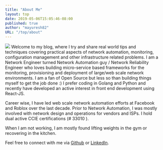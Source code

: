 ```yaml
---
title: "About Me"
layout: top
date: 2019-05-06T15:05:46-08:00
published: true
author: "mayuresh82"
URL: "/top/about"
---
```


![](/img/avatar.jpg)  Welcome to my blog, where I try and share real world tips and techniques covering practical aspects of network automation, monitoring, configuration management and other infrastructure related problems. I am a Network Engineer turned Network Automation guy / Network Reliability Engineer who loves building micro-service based frameworks for the monitoring, provisioning and deployment of large/web scale network environments. I am a fan of Open Source but less so than building things myself to get the job done :) I prefer coding in Golang and Python and recently have developed an active interest in front end development using React-JS. 

Career wise, I have led web scale network automation efforts at Facebook and Roblox over the last decade. Prior to Network Automation, I was mostly involved with network design and operations for vendors and ISPs. I hold dual active CCIE certifications (# 33010 ).

When I am not working, I am mostly found lifting weights in the gym or recovering in the kitchen. 

Feel free to connect with me via [Github](https://github.com/mayuresh82) or [LinkedIn](www.linkedin.com/in/mayuresh-gaitonde-3232001).

